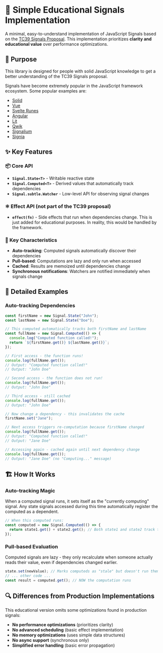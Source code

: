 # 🚦 Simple Educational Signals Implementation

A minimal, easy-to-understand implementation of JavaScript Signals based on the [TC39 Signals Proposal](https://github.com/tc39/proposal-signals). This implementation prioritizes **clarity and educational value** over performance optimizations.

## 🎯 Purpose

This library is designed for people with solid JavaScript knowledge to get a better understanding of the TC39 Signals proposal.

Signals have become extremely popular in the JavaScript framework ecosystem. Some popular examples are:

- [Solid](https://www.solidjs.com/tutorial/introduction_signals)
- [Vue](https://vuejs.org/guide/extras/reactivity-in-depth)
- [Svelte Runes](https://svelte.dev/blog/runes)
- [Angular](https://angular.dev/guide/signals)
- [Lit](https://lit.dev/docs/data/signals/)
- [Qwik](https://qwik.dev/docs/components/state/#usesignal)
- [Signalium](https://signalium.dev/)
- [Signia](https://signia.dev/)

## ✨ Key Features

### 📦 Core API

- **`Signal.State<T>`** - Writable reactive state
- **`Signal.Computed<T>`** - Derived values that automatically track dependencies
- **`Signal.subtle.Watcher`** - Low-level API for observing signal changes

### ⚛️ Effect API (not part of the TC39 proposal)

- **`effect(fn)`** - Side effects that run when dependencies change. This is just added for educational purposes. In reality, this would be handled by the framework.

### 🔄 Key Characteristics

- **Auto-tracking**: Computed signals automatically discover their dependencies
- **Pull-based**: Computations are lazy and only run when accessed
- **Cached**: Results are memoized until dependencies change
- **Synchronous notifications**: Watchers are notified immediately when signals change

## 📖 Detailed Examples

### Auto-tracking Dependencies

```typescript
const firstName = new Signal.State("John");
const lastName = new Signal.State("Doe");

// This computed automatically tracks both firstName and lastName
const fullName = new Signal.Computed(() => {
  console.log("Computed function called!");
  return `${firstName.get()} ${lastName.get()}`;
});

// First access - the function runs!
console.log(fullName.get());
// Output: "Computed function called!"
// Output: "John Doe"

// Second access - the function does not run!
console.log(fullName.get());
// Output: "John Doe"

// Third access - still cached
console.log(fullName.get());
// Output: "John Doe"

// Now change a dependency - this invalidates the cache
firstName.set("Jane");

// Next access triggers re-computation because firstName changed
console.log(fullName.get());
// Output: "Computed function called!"
// Output: "Jane Doe"

// Accessing again - cached again until next dependency change
console.log(fullName.get());
// Output: "Jane Doe" (no "Computing..." message)
```

## 🏗️ How It Works

### Auto-tracking Magic

When a computed signal runs, it sets itself as the "currently computing" signal. Any state signals accessed during this time automatically register the computed as a dependent.

```typescript
// When this computed runs:
const computed = new Signal.Computed(() => {
  return state1.get() + state2.get(); // Both state1 and state2 track this computed
});
```

### Pull-based Evaluation

Computed signals are lazy - they only recalculate when someone actually reads their value, even if dependencies changed earlier.

```typescript
state.set(newValue); // Marks computeds as "stale" but doesn't run them
// ... other code ...
const result = computed.get(); // NOW the computation runs
```

## 🔍 Differences from Production Implementations

This educational version omits some optimizations found in production signals:

- **No performance optimizations** (prioritizes clarity)
- **No advanced scheduling** (basic effect implementation)
- **No memory optimizations** (uses simple data structures)
- **No async support** (synchronous only)
- **Simplified error handling** (basic error propagation)
